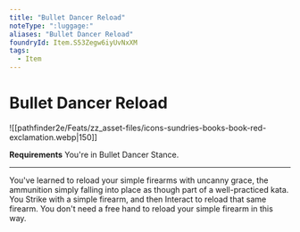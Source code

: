 ```yaml
---
title: "Bullet Dancer Reload"
noteType: ":luggage:"
aliases: "Bullet Dancer Reload"
foundryId: Item.S53Zegw6iyUvNxXM
tags:
  - Item
---
```


# Bullet Dancer Reload
![[pathfinder2e/Feats/zz_asset-files/icons-sundries-books-book-red-exclamation.webp|150]]

**Requirements** You're in Bullet Dancer Stance.

* * *

You've learned to reload your simple firearms with uncanny grace, the ammunition simply falling into place as though part of a well-practiced kata. You Strike with a simple firearm, and then Interact to reload that same firearm. You don't need a free hand to reload your simple firearm in this way.
